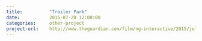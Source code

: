 ```yaml
---
title:          "Trailer Park"
date:           2015-07-28 12:00:00
categories:     other-project
project-url:    http://www.theguardian.com/film/ng-interactive/2015/jul/28/trailer-park
---
```

